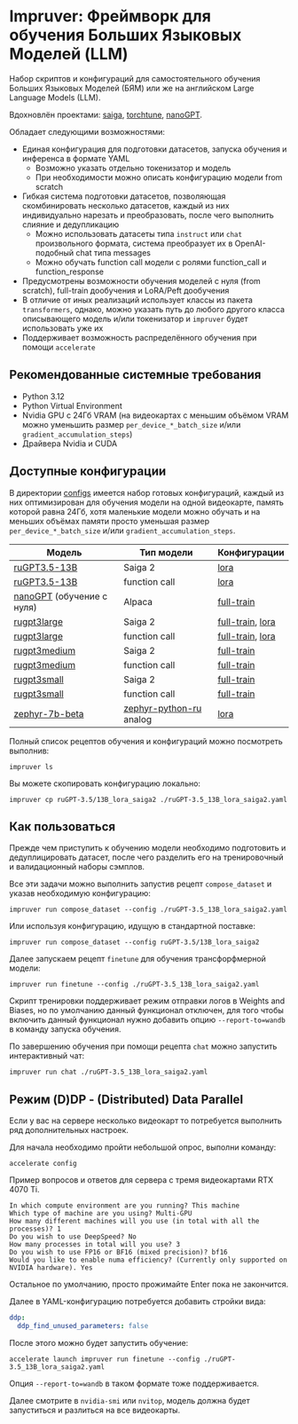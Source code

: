 # Impruver: Фреймворк для обучения Больших Языковых Моделей (LLM)

Набор скриптов и конфигураций для самостоятельного обучения Больших Языковых Моделей (БЯМ) или же на английском Large
Language Models (LLM).

Вдохновлён проектами: [saiga](https://github.com/IlyaGusev/saiga),
[torchtune](https://github.com/pytorch/torchtune),
[nanoGPT](https://github.com/karpathy/nanoGPT).

Обладает следующими возможностями:

- Единая конфигурация для подготовки датасетов, запуска обучения и инференса в формате YAML
    - Возможно указать отдельно токенизатор и модель
    - При необходимости можно описать конфигурацию модели from scratch
- Гибкая система подготовки датасетов, позволяющая скомбинировать несколько датасетов, каждый из них индивидуально
  нарезать и преобразовать, после чего выполнить слияние и дедупликацию
    - Можно использовать датасеты типа `instruct` или `chat` произвольного формата, система преобразует их в
      OpenAI-подобный chat типа messages
    - Можно обучать function call модели с ролями function_call и function_response
- Предусмотрены возможности обучения моделей с нуля (from scratch), full-train дообучения и LoRA/Peft дообучения
- В отличие от иных реализаций использует классы из пакета `transformers`, однако, можно указать путь до любого другого
  класса описывающего модель и/или токенизатор и `impruver` будет использовать уже их
- Поддерживает возможность распределённого обучения при помощи `accelerate`

## Рекомендованные системные требования

* Python 3.12
* Python Virtual Environment
* Nvidia GPU с 24Гб VRAM (на видеокартах с меньшим объёмом VRAM можно уменьшить размер `per_device_*_batch_size`
  и/или `gradient_accumulation_steps`)
* Драйвера Nvidia и CUDA

## Доступные конфигурации

В директории [configs](/recipes/configs) имеется набор готовых конфигураций, каждый из них оптимизирован для обучения
модели на одной видеокарте, память которой равна 24Гб, хотя маленькие модели можно обучать и на меньших объёмах памяти
просто уменьшая размер `per_device_*_batch_size` и/или `gradient_accumulation_steps`.

| Модель                                                                | Тип модели                                                                   | Конфигурации                                                                                                                 |
|-----------------------------------------------------------------------|------------------------------------------------------------------------------|------------------------------------------------------------------------------------------------------------------------------|
| [ruGPT3.5-13B](https://huggingface.co/ai-forever/ruGPT-3.5-13B)       | Saiga 2                                                                      | [lora](/recipes/configs/ruGPT-3.5/13B_lora_saiga2.yaml)                                                                      |
| [ruGPT3.5-13B](https://huggingface.co/ai-forever/ruGPT-3.5-13B)       | function call                                                                | [lora](/recipes/configs/ruGPT-3.5/13B_lora_fc.yaml)                                                                          |
| [nanoGPT](https://github.com/karpathy/nanoGPT) (обучение с нуля)      | Alpaca                                                                       | [full-train](/recipes/configs/nanoGPT/30M_full_alpaca.yaml)                                                                  |
| [rugpt3large](https://huggingface.co/ai-forever/based_on_gpt2)        | Saiga 2                                                                      | [full-train](/recipes/configs/rugpt3large/760M_full_saiga2.yaml), [lora](/recipes/configs/rugpt3large/760M_lora_saiga2.yaml) |
| [rugpt3large](https://huggingface.co/ai-forever/based_on_gpt2)        | function call                                                                | [full-train](/recipes/configs/rugpt3large/760M_full_fc.yaml), [lora](/recipes/configs/rugpt3large/760M_lora_fc.yaml)         |
| [rugpt3medium](https://huggingface.co/ai-forever/based_on_gpt2)       | Saiga 2                                                                      | [full-train](/recipes/configs/rugpt3medium/457M_full_saiga2.yaml)                                                            |
| [rugpt3medium](https://huggingface.co/ai-forever/based_on_gpt2)       | function call                                                                | [full-train](/recipes/configs/rugpt3medium/457M_full_fc.yaml)                                                                |
| [rugpt3small](https://huggingface.co/ai-forever/based_on_gpt2)        | Saiga 2                                                                      | [full-train](/recipes/configs/rugpt3small/125M_full_saiga2.yaml)                                                             |
| [rugpt3small](https://huggingface.co/ai-forever/based_on_gpt2)        | function call                                                                | [full-train](/recipes/configs/rugpt3small/125M_full_fc.yaml)                                                                 |
| [zephyr-7b-beta](https://huggingface.co/HuggingFaceH4/zephyr-7b-beta) | [zephyr-python-ru](https://huggingface.co/MexIvanov/zephyr-python-ru) analog | [lora](/recipes/configs/zephyr/7B_lora_python-ru.yaml)                                                                       |

Полный список рецептов обучения и конфигураций можно посмотреть выполнив:

```shell
impruver ls
```

Вы можете скопировать конфигурацию локально:

```shell
impruver cp ruGPT-3.5/13B_lora_saiga2 ./ruGPT-3.5_13B_lora_saiga2.yaml
```

## Как пользоваться

Прежде чем приступить к обучению модели необходимо подготовить и дедуплицировать датасет, после чего разделить
его на тренировочный и валидационный наборы сэмплов.

Все эти задачи можно выполнить запустив рецепт `compose_dataset` и указав необходимую конфигурацию:

```shell
impruver run compose_dataset --config ./ruGPT-3.5_13B_lora_saiga2.yaml
```

Или используя конфигурацию, идущую в стандартной поставке:

```shell
impruver run compose_dataset --config ruGPT-3.5/13B_lora_saiga2
```

Далее запускаем рецепт `finetune` для обучения трансфорфмерной модели:

```shell
impruver run finetune --config ./ruGPT-3.5_13B_lora_saiga2.yaml
```

Скрипт тренировки поддерживает режим отправки логов в Weights and Biases, но по умолчанию данный функционал отключен,
для того чтобы включить данный функционал нужно добавить опцию `--report-to=wandb` в команду запуска обучения.

По завершению обучения при помощи рецепта `chat` можно запустить интерактивный чат:

```shell
impruver run chat ./ruGPT-3.5_13B_lora_saiga2.yaml
```

## Режим (D)DP - (Distributed) Data Parallel

Если у вас на сервере несколько видеокарт то потребуется выполнить ряд дополнительных настроек.

Для начала необходимо пройти небольшой опрос, выполни команду:

```shell
accelerate config
```

Пример вопросов и ответов для сервера с тремя видеокартами RTX 4070 Ti.

```
In which compute environment are you running? This machine
Which type of machine are you using? Multi-GPU
How many different machines will you use (in total with all the processes)? 1
Do you wish to use DeepSpeed? No
How many processes in total will you use? 3
Do you wish to use FP16 or BF16 (mixed precision)? bf16
Would you like to enable numa efficiency? (Currently only supported on NVIDIA hardware). Yes
```

Остальное по умолчанию, просто прожимайте Enter пока не закончится.

Далее в YAML-конфигурацию потребуется добавить стройки вида:

```yaml
ddp:
  ddp_find_unused_parameters: false
```

После этого можно будет запустить обучение:

```shell
accelerate launch impruver run finetune --config ./ruGPT-3.5_13B_lora_saiga2.yaml
```

Опция `--report-to=wandb` в таком формате тоже поддерживается.

Далее смотрите в `nvidia-smi` или `nvitop`, модель должна будет запуститься и разлиться на все видеокарты.
